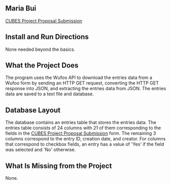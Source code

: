 ## Maria Bui
[CUBES Project Proposal Submission](https://mbui.wufoo.com/forms/cubes-project-proposal-submission)

## Install and Run Directions
None needed beyond the basics.

## What the Project Does
The program uses the Wufoo API to download the entries data from a Wufoo form by sending an HTTP GET request, converting the HTTP GET response into JSON, and extracting the entries data from JSON. The entries data are saved to a text file and database.

## Database Layout
The database contains an entries table that stores the entries data. The entries table consists of 24 columns with 21 of them corresponding to the fields in the [CUBES Project Proposal Submission](https://mbui.wufoo.com/forms/cubes-project-proposal-submission) form. The remaining 3 columns correspond to the entry ID, creation date, and creator. For columns that correspond to checkbox fields, an entry has a value of 'Yes' if the field was selected and 'No' otherwise.

## What Is Missing from the Project
None.